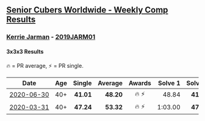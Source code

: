 <style>table {white-space: nowrap;}</style>

## [Senior Cubers Worldwide - Weekly Comp Results](/scw-comp/results/)
### [Kerrie Jarman](README.md) - [2019JARM01](https://www.worldcubeassociation.org/persons/2019JARM01?event=333)
#### 3x3x3 Results

<span style="white-space: nowrap;">🔥 = PR average</span>, <span style="white-space: nowrap;">⚡ = PR single</span>.

| Date | Age | Single | Average | Awards | Solve 1 | Solve 2 | Solve 3 | Solve 4 | Solve 5 | Video |
| :--: | :--: | --: | --: | :--: | --: | --: | --: | --: | --: | :-- |
| [2020-06-30](../../results/2020-06-30/333.md) | 40+ | **41.01** | **48.20** | 🔥 ⚡ | 48.84 | **41.01** | 54.73 | 45.88 | 49.89 | [Link](https://www.facebook.com/events/679860472562391/permalink/682792035602568/) |
| [2020-03-31](../../results/2020-03-31/333.md) | 40+ | **47.24** | **53.32** | 🔥 ⚡ | 1:03.00 | **47.24** | 57.68 | 49.14 | 53.14 | [Link](https://www.facebook.com/events/207898257161923/permalink/210424193575996/) |


<!-- Global site tag (gtag.js) - Google Analytics -->
<script async src="https://www.googletagmanager.com/gtag/js?id=UA-86348435-3"></script>
<script>window.dataLayer = window.dataLayer || []; function gtag() {dataLayer.push(arguments);} gtag('js', new Date()); gtag('config', 'UA-86348435-3');</script>
